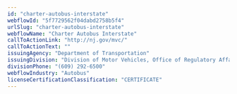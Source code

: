 ```yaml
---
id: "charter-autobus-interstate"
webflowId: "5f7729562f04dabd2758b5f4"
urlSlug: "charter-autobus-interstate"
webflowName: "Charter Autobus Interstate"
callToActionLink: "http://nj.gov/mvc/"
callToActionText: ""
issuingAgency: "Department of Transportation"
issuingDivision: "Division of Motor Vehicles, Office of Regulatory Affairs"
divisionPhone: "(609) 292-6500"
webflowIndustry: "Autobus"
licenseCertificationClassification: "CERTIFICATE"
---
```

